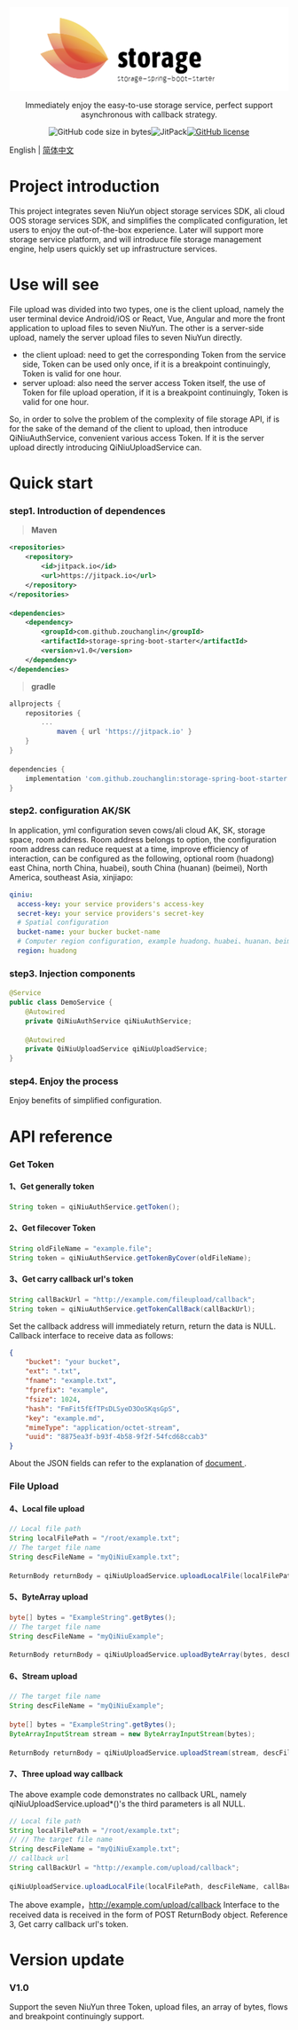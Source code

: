 ![logo](logo.png)

<div align="center">
Immediately enjoy the easy-to-use storage service, perfect support asynchronous with callback strategy.

![GitHub code size in bytes](https://img.shields.io/github/languages/code-size/zouchanglin/storage-spring-boot-starter)![JitPack](https://img.shields.io/jitpack/v/github/zouchanglin/storage-spring-boot-starter)[![GitHub license](https://img.shields.io/github/license/zouchanglin/storage-spring-boot-starter?label=license)](https://github.com/zouchanglin/storage-spring-boot-starter/blob/master/LICENSE)

</div>

English | [简体中文](./README.zh-CN.md) 

# Project introduction
This project integrates seven NiuYun object storage services SDK, ali cloud OOS storage services SDK, and simplifies the complicated configuration, let users to enjoy the out-of-the-box experience.
Later will support more storage service platform, and will introduce file storage management engine, help users quickly set up infrastructure services.

# Use will see

File upload was divided into two types, one is the client upload, namely the user terminal device Android/iOS or React, Vue, Angular and more the front application to upload files to seven NiuYun.
The other is a server-side upload, namely the server upload files to seven NiuYun directly.

* the client upload: need to get the corresponding Token from the service side, Token can be used only once, if it is a breakpoint continuingly, Token is valid for one hour.
* server upload: also need the server access Token itself, the use of Token for file upload operation, if it is a breakpoint continuingly, Token is valid for one hour.

So, in order to solve the problem of the complexity of file storage API, if is for the sake of the demand of the client to upload, then introduce QiNiuAuthService, convenient various access Token. If it is the server upload directly introducing QiNiuUploadService can.

# Quick start
### step1. Introduction of dependences

> **Maven**

```xml
<repositories>
    <repository>
        <id>jitpack.io</id>
        <url>https://jitpack.io</url>
    </repository>
</repositories>

<dependencies>
    <dependency>
        <groupId>com.github.zouchanglin</groupId>
        <artifactId>storage-spring-boot-starter</artifactId>
        <version>v1.0</version>
    </dependency>
</dependencies>
```
> **gradle**

```groovy
allprojects {
    repositories {
        ...
            maven { url 'https://jitpack.io' }
    }
}

dependencies {
    implementation 'com.github.zouchanglin:storage-spring-boot-starter:v1.0'
}
```



### step2. configuration AK/SK

In application, yml configuration seven cows/ali cloud AK, SK, storage space, room address.
Room address belongs to option, the configuration room address can reduce request at a time, improve efficiency of interaction, can be configured as the following, optional room (huadong) east China, north China, huabei), south China (huanan) (beimei), North America, southeast Asia, xinjiapo:

```yml
qiniu:
  access-key: your service providers's access-key
  secret-key: your service providers's secret-key
  # Spatial configuration
  bucket-name: your bucker bucket-name
  # Computer region configuration, example huadong、huabei、huanan、beimei、xinjiapo
  region: huadong
```

### step3. Injection components

```java
@Service
public class DemoService {
    @Autowired
    private QiNiuAuthService qiNiuAuthService;

    @Autowired
    private QiNiuUploadService qiNiuUploadService;
}
```

### step4. Enjoy the process

Enjoy benefits of simplified configuration.



# API reference


### Get Token

#### 1、Get generally token

```java
String token = qiNiuAuthService.getToken();
```

#### 2、Get filecover Token

```java
String oldFileName = "example.file";
String token = qiNiuAuthService.getTokenByCover(oldFileName);
```

#### 3、Get carry callback url's token

```java
String callBackUrl = "http://example.com/fileupload/callback";
String token = qiNiuAuthService.getTokenCallBack(callBackUrl);
```

Set the callback address will immediately return, return the data is NULL. Callback interface to receive data as follows:

```json
{
	"bucket": "your bucket",
	"ext": ".txt",
	"fname": "example.txt",
	"fprefix": "example",
	"fsize": 1024,
	"hash": "FmFit5fEfTPsDLSyeD3OoSKqsGpS",
	"key": "example.md",
	"mimeType": "application/octet-stream",
	"uuid": "8875ea3f-b93f-4b58-9f2f-54fcd68ccab3"
}
```

About the JSON fields can refer to the explanation of [document ](https://developer.qiniu.com/kodo/manual/1235/vars#magicvar).

### File Upload

#### 4、Local file upload

```java
// Local file path
String localFilePath = "/root/example.txt";
// The target file name
String descFileName = "myQiNiuExample.txt";

ReturnBody returnBody = qiNiuUploadService.uploadLocalFile(localFilePath, descFileName, null);
```

#### 5、ByteArray upload

```java
byte[] bytes = "ExampleString".getBytes();
// The target file name
String descFileName = "myQiNiuExample";

ReturnBody returnBody = qiNiuUploadService.uploadByteArray(bytes, descFileName, null);
```

#### 6、Stream upload

```java
// The target file name
String descFileName = "myQiNiuExample";

byte[] bytes = "ExampleString".getBytes();
ByteArrayInputStream stream = new ByteArrayInputStream(bytes);

ReturnBody returnBody = qiNiuUploadService.uploadStream(stream, descFileName, null);
```

#### 7、Three upload way callback

The above example code demonstrates no callback URL, namely qiNiuUploadService.upload*()'s the third parameters is all NULL.

```java
// Local file path
String localFilePath = "/root/example.txt";
// // The target file name
String descFileName = "myQiNiuExample.txt";
// callback url
String callBackUrl = "http://example.com/upload/callback";

qiNiuUploadService.uploadLocalFile(localFilePath, descFileName, callBackUrl);
```

The above example，http://example.com/upload/callback Interface to the received data is received in the form of POST ReturnBody object. Reference 3, Get carry callback url's token.

# Version update

### V1.0

Support the seven NiuYun three Token, upload files, an array of bytes, flows and breakpoint continuingly support.